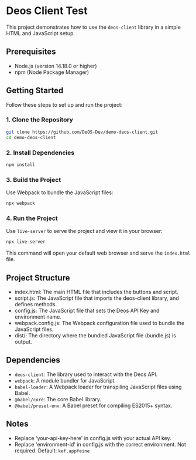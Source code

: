 
# Deos Client Test

This project demonstrates how to use the `deos-client` library in a simple HTML and JavaScript setup.

## Prerequisites

- Node.js (version 14.18.0 or higher)
- npm (Node Package Manager)

## Getting Started

Follow these steps to set up and run the project:

### 1. Clone the Repository

```bash
git clone https://github.com/DeOS-Dev/demo-deos-client.git
cd demo-deos-client
```

### 2. Install Dependencies

```bash
npm install
```

### 3. Build the Project

Use Webpack to bundle the JavaScript files:

```bash
npx webpack
```

### 4. Run the Project

Use `live-server` to serve the project and view it in your browser:

```bash
npx live-server
```

This command will open your default web browser and serve the `index.html` file.

## Project Structure

- index.html: The main HTML file that includes the buttons and script.
- script.js: The JavaScript file that imports the deos-client library, and defines methods.
- config.js: The JavaScript file that sets the Deos API Key and environment name.
- webpack.config.js: The Webpack configuration file used to bundle the JavaScript files.
- dist/: The directory where the bundled JavaScript file (bundle.js) is output.

## Dependencies

- `deos-client`: The library used to interact with the Deos API.
- `webpack`: A module bundler for JavaScript.
- `babel-loader`: A Webpack loader for transpiling JavaScript files using Babel.
- `@babel/core`: The core Babel library.
- `@babel/preset-env`: A Babel preset for compiling ES2015+ syntax.

## Notes

- Replace 'your-api-key-here' in config.js with your actual API key.
- Replace 'environment-id' in config.js with the correct environment. Not required. Default: `kef.appfeine`
